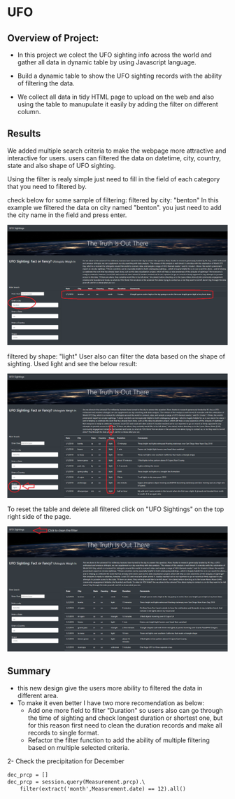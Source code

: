 # UFO

## Overview of Project:
- In this project we colect the UFO sighting info across the world and gather all data in dynamic table by using Javascript language.

- Build a dynamic table to show the UFO sighting records with the ability of filtering the data.

- We collect all data in tidy HTML page to upload on the web and also using the table to manupulate it easily by adding the filter on different column.

## Results

We added multiple search criteria to make the webpage more attractive and interactive for users. 
users can filtered the data on datetime, city, country, state and also shape of UFO sighting.

Using the filter is realy simple just need to fill in the field of each category that you need to filtered by. 

check below for some sample of filtering:
filtered by city: "benton"
In this example we filtered the data on city named "benton". you just need to add the city name in the field and press enter.

![filter_city](https://github.com/reza-ya57/UFO/blob/main/static/images/filter_city.png)

filtered by shape: "light"
User also can filter the data based on the shape of sighting. Used light and see the below result:


![filter_shape](https://github.com/reza-ya57/UFO/blob/main/static/images/filter_shape.png)

To reset the table and delete all filtered click on "UFO Sightings" on the top right side of the page.

![filter_reset](https://github.com/reza-ya57/UFO/blob/main/static/images/reset_filter.png)

## Summary

- this new design give the users more ability to filtered the data in different area. 
- To make it even better I have two more recomendation as below:
    - Add one more field to filter "Duration" so users also can go through the time of sighting and check longest duration or shortest one, but for this reason first need to       clean the duration records and make all records to single format. 
    - Refactor the filter function to add the ability of multiple filtering based on multiple selected criteria.

2-	Check the precipitation for December
```
dec_prcp = []
dec_prcp = session.query(Measurement.prcp).\
    filter(extract('month',Measurement.date) == 12).all()
```
